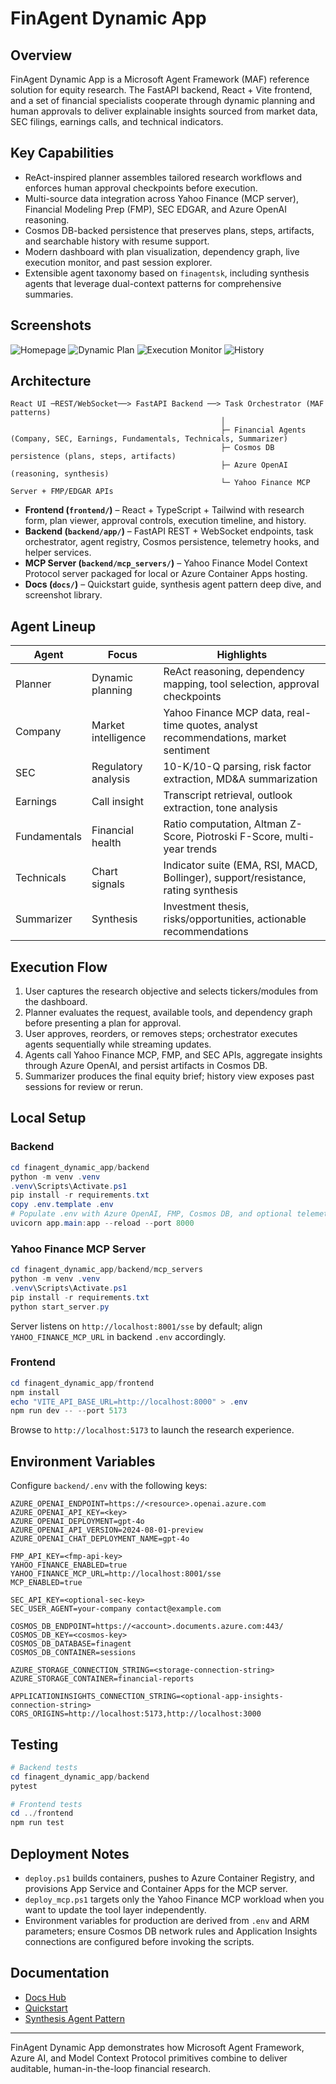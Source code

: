 # FinAgent Dynamic App

## Overview

FinAgent Dynamic App is a Microsoft Agent Framework (MAF) reference solution for equity research. The FastAPI backend, React + Vite frontend, and a set of financial specialists cooperate through dynamic planning and human approvals to deliver explainable insights sourced from market data, SEC filings, earnings calls, and technical indicators.

## Key Capabilities

- ReAct-inspired planner assembles tailored research workflows and enforces human approval checkpoints before execution.
- Multi-source data integration across Yahoo Finance (MCP server), Financial Modeling Prep (FMP), SEC EDGAR, and Azure OpenAI reasoning.
- Cosmos DB-backed persistence that preserves plans, steps, artifacts, and searchable history with resume support.
- Modern dashboard with plan visualization, dependency graph, live execution monitor, and past session explorer.
- Extensible agent taxonomy based on `finagentsk`, including synthesis agents that leverage dual-context patterns for comprehensive summaries.

## Screenshots

![Homepage](docs/images/homepage_research.png)
![Dynamic Plan](docs/images/researchplan.png)
![Execution Monitor](docs/images/task_inprogress.png)
![History](docs/images/history.png)

## Architecture

```
React UI ─REST/WebSocket──> FastAPI Backend ──> Task Orchestrator (MAF patterns)
                                               │
                                               ├─ Financial Agents (Company, SEC, Earnings, Fundamentals, Technicals, Summarizer)
                                               ├─ Cosmos DB persistence (plans, steps, artifacts)
                                               ├─ Azure OpenAI (reasoning, synthesis)
                                               └─ Yahoo Finance MCP Server + FMP/EDGAR APIs
```

- **Frontend (`frontend/`)** – React + TypeScript + Tailwind with research form, plan viewer, approval controls, execution timeline, and history.
- **Backend (`backend/app/`)** – FastAPI REST + WebSocket endpoints, task orchestrator, agent registry, Cosmos persistence, telemetry hooks, and helper services.
- **MCP Server (`backend/mcp_servers/`)** – Yahoo Finance Model Context Protocol server packaged for local or Azure Container Apps hosting.
- **Docs (`docs/`)** – Quickstart guide, synthesis agent pattern deep dive, and screenshot library.

## Agent Lineup

| Agent | Focus | Highlights |
| --- | --- | --- |
| Planner | Dynamic planning | ReAct reasoning, dependency mapping, tool selection, approval checkpoints |
| Company | Market intelligence | Yahoo Finance MCP data, real-time quotes, analyst recommendations, market sentiment |
| SEC | Regulatory analysis | 10-K/10-Q parsing, risk factor extraction, MD&A summarization |
| Earnings | Call insight | Transcript retrieval, outlook extraction, tone analysis |
| Fundamentals | Financial health | Ratio computation, Altman Z-Score, Piotroski F-Score, multi-year trends |
| Technicals | Chart signals | Indicator suite (EMA, RSI, MACD, Bollinger), support/resistance, rating synthesis |
| Summarizer | Synthesis | Investment thesis, risks/opportunities, actionable recommendations |

## Execution Flow

1. User captures the research objective and selects tickers/modules from the dashboard.
2. Planner evaluates the request, available tools, and dependency graph before presenting a plan for approval.
3. User approves, reorders, or removes steps; orchestrator executes agents sequentially while streaming updates.
4. Agents call Yahoo Finance MCP, FMP, and SEC APIs, aggregate insights through Azure OpenAI, and persist artifacts in Cosmos DB.
5. Summarizer produces the final equity brief; history view exposes past sessions for review or rerun.

## Local Setup

### Backend

```powershell
cd finagent_dynamic_app/backend
python -m venv .venv
.venv\Scripts\Activate.ps1
pip install -r requirements.txt
copy .env.template .env
# Populate .env with Azure OpenAI, FMP, Cosmos DB, and optional telemetry values
uvicorn app.main:app --reload --port 8000
```

### Yahoo Finance MCP Server

```powershell
cd finagent_dynamic_app/backend/mcp_servers
python -m venv .venv
.venv\Scripts\Activate.ps1
pip install -r requirements.txt
python start_server.py
```

Server listens on `http://localhost:8001/sse` by default; align `YAHOO_FINANCE_MCP_URL` in backend `.env` accordingly.

### Frontend

```powershell
cd finagent_dynamic_app/frontend
npm install
echo "VITE_API_BASE_URL=http://localhost:8000" > .env
npm run dev -- --port 5173
```

Browse to `http://localhost:5173` to launch the research experience.

## Environment Variables

Configure `backend/.env` with the following keys:

```
AZURE_OPENAI_ENDPOINT=https://<resource>.openai.azure.com
AZURE_OPENAI_API_KEY=<key>
AZURE_OPENAI_DEPLOYMENT=gpt-4o
AZURE_OPENAI_API_VERSION=2024-08-01-preview
AZURE_OPENAI_CHAT_DEPLOYMENT_NAME=gpt-4o

FMP_API_KEY=<fmp-api-key>
YAHOO_FINANCE_ENABLED=true
YAHOO_FINANCE_MCP_URL=http://localhost:8001/sse
MCP_ENABLED=true

SEC_API_KEY=<optional-sec-key>
SEC_USER_AGENT=your-company contact@example.com

COSMOS_DB_ENDPOINT=https://<account>.documents.azure.com:443/
COSMOS_DB_KEY=<cosmos-key>
COSMOS_DB_DATABASE=finagent
COSMOS_DB_CONTAINER=sessions

AZURE_STORAGE_CONNECTION_STRING=<storage-connection-string>
AZURE_STORAGE_CONTAINER=financial-reports

APPLICATIONINSIGHTS_CONNECTION_STRING=<optional-app-insights-connection-string>
CORS_ORIGINS=http://localhost:5173,http://localhost:3000
```

## Testing

```powershell
# Backend tests
cd finagent_dynamic_app/backend
pytest

# Frontend tests
cd ../frontend
npm run test
```

## Deployment Notes

- `deploy.ps1` builds containers, pushes to Azure Container Registry, and provisions App Service and Container Apps for the MCP server.
- `deploy_mcp.ps1` targets only the Yahoo Finance MCP workload when you want to update the tool layer independently.
- Environment variables for production are derived from `.env` and ARM parameters; ensure Cosmos DB network rules and Application Insights connections are configured before invoking the scripts.

## Documentation

- [Docs Hub](docs/README.md)
- [Quickstart](docs/QUICKSTART.md)
- [Synthesis Agent Pattern](docs/SYNTHESIS_AGENT_PATTERN.md)

---

FinAgent Dynamic App demonstrates how Microsoft Agent Framework, Azure AI, and Model Context Protocol primitives combine to deliver auditable, human-in-the-loop financial research.
